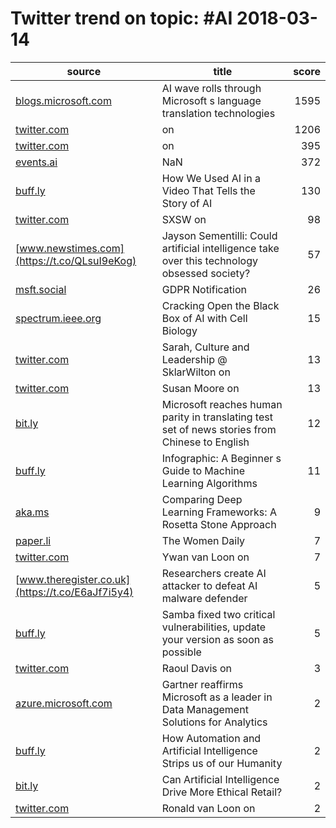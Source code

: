 # Twitter trend on topic: #AI 2018-03-14

|                     source                     |                                            title                                             |score|
|------------------------------------------------|----------------------------------------------------------------------------------------------|----:|
|[blogs.microsoft.com](https://t.co/Vs63llr501)  |AI wave rolls through Microsoft s language translation technologies                           | 1595|
|[twitter.com](https://t.co/wakTR2k7bl)          |       on                                                                                     | 1206|
|[twitter.com](https://t.co/UgO5oBOb9J)          |       on                                                                                     |  395|
|[events.ai](https://t.co/9cKPYCGWPu)            |NaN                                                                                           |  372|
|[buff.ly](https://t.co/V9aBDMIQHR)              |How We Used AI in a Video That Tells the Story of AI                                          |  130|
|[twitter.com](https://t.co/WTQu90B1SL)          |SXSW on                                                                                       |   98|
|[www.newstimes.com](https://t.co/QLsuI9eKog)    |Jayson Sementilli: Could artificial intelligence take over this technology obsessed society?  |   57|
|[msft.social](https://t.co/GSnEa5mkGM)          |GDPR Notification                                                                             |   26|
|[spectrum.ieee.org](https://t.co/oDrEw0zw5C)    |Cracking Open the Black Box of AI with Cell Biology                                           |   15|
|[twitter.com](https://t.co/qZsFKQJo1v)          |Sarah, Culture and Leadership @ SklarWilton on                                                |   13|
|[twitter.com](https://t.co/qGqtubQxOa)          |Susan Moore on                                                                                |   13|
|[bit.ly](https://t.co/qnlU5Ac0hl)               |Microsoft reaches human parity in translating test set of news stories from Chinese to English|   12|
|[buff.ly](https://t.co/dbJ5mVgkXq)              |Infographic: A Beginner s Guide to Machine Learning Algorithms                                |   11|
|[aka.ms](https://t.co/9JPxl3TKBT)               |Comparing Deep Learning Frameworks: A Rosetta Stone Approach                                  |    9|
|[paper.li](https://t.co/EEBQTJZa3L)             |The Women Daily                                                                               |    7|
|[twitter.com](https://t.co/1h6KmgBsmS)          |Ywan van Loon on                                                                              |    7|
|[www.theregister.co.uk](https://t.co/E6aJf7i5y4)|Researchers create AI attacker to defeat AI malware defender                                  |    5|
|[buff.ly](https://t.co/bV4nkpzagk)              |Samba fixed two critical vulnerabilities, update your version as soon as possible             |    5|
|[twitter.com](https://t.co/taToxpAKqy)          |Raoul Davis on                                                                                |    3|
|[azure.microsoft.com](https://t.co/REG5DSk9QB)  |Gartner reaffirms Microsoft as a leader in Data Management Solutions for Analytics            |    2|
|[buff.ly](https://t.co/ZCrWzjWD6p)              |How Automation and Artificial Intelligence Strips us of our Humanity                          |    2|
|[bit.ly](https://t.co/M3LLLqvyxx)               |Can Artificial Intelligence Drive More Ethical Retail?                                        |    2|
|[twitter.com](https://t.co/CtMj6OMX8a)          |Ronald van Loon on                                                                            |    2|

